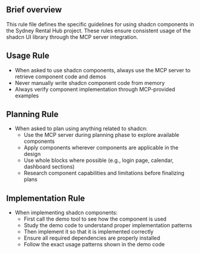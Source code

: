 ## Brief overview
This rule file defines the specific guidelines for using shadcn components in the Sydney Rental Hub project. These rules ensure consistent usage of the shadcn UI library through the MCP server integration.

## Usage Rule
- When asked to use shadcn components, always use the MCP server to retrieve component code and demos
- Never manually write shadcn component code from memory
- Always verify component implementation through MCP-provided examples

## Planning Rule
- When asked to plan using anything related to shadcn:
  - Use the MCP server during planning phase to explore available components
  - Apply components wherever components are applicable in the design
  - Use whole blocks where possible (e.g., login page, calendar, dashboard sections)
  - Research component capabilities and limitations before finalizing plans

## Implementation Rule
- When implementing shadcn components:
  - First call the demo tool to see how the component is used
  - Study the demo code to understand proper implementation patterns
  - Then implement it so that it is implemented correctly
  - Ensure all required dependencies are properly installed
  - Follow the exact usage patterns shown in the demo code
